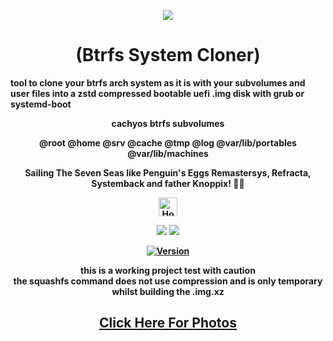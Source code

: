 <p align="center">
  <img src="https://i.postimg.cc/JhMRf2RZ/claudemods-03-17-2025.gif">
</p>

<h1 align="center">(Btrfs System Cloner)</h1>

<strong>tool to clone your btrfs arch system as it is with your subvolumes and user files into a zstd compressed bootable uefi .img disk with grub or systemd-boot<strong>

<div align="center">
cachyos btrfs subvolumes
<p align="center">
<strong>@root @home @srv @cache @tmp @log @var/lib/portables @var/lib/machines</strong><br>
<p align="center">
 <strong>Sailing The Seven Seas like Penguin's Eggs Remastersys, Refracta, Systemback and father Knoppix! 🚢🌊</strong><br>

 
<div align="center">
  <a href="https://www.deepseek.com/" target="_blank">
    <img alt="Homepage" src="https://i.postimg.cc/Hs2vbbZ8/Deep-Seek-Homepage.png" style="height: 30px; width: auto;">
  </a>


  <a href="https://archlinux.org/" target="_blank"><img src="https://img.shields.io/badge/OS-Arch-0000FF?style=for-the-badge&logo=linux" /></a>
<a href="https://cachyos.org/" target="_blank"><img src="https://img.shields.io/badge/DISTRO-CachyOS-00FFFF?style=for-the-badge&logo=CachyOS" /></a>


[![Version](https://img.shields.io/github/v/release/claudemods/btrfssystemcloner?color=FFD700&label=Latest%20Release&style=for-the-badge)](https://github.com/claudemods/btrfssystemcloner/releases/tag/v1.04.2-02-06-2025)




  <div align="center">
this is a working project test with caution
<div align="center">
the squashfs command does not use compression and is only temporary whilst building the .img.xz

##  [Click Here For Photos](https://github.com/claudemods/btrfssystemcloner/blob/main/photos/readme.md)



